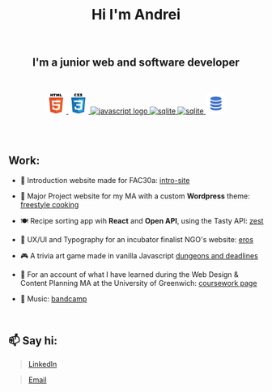 <br>
<h1 align="center">Hi I'm Andrei</h1>
<br>
<h2 align="center">I'm a junior web and software developer</h2>
<br>


<p align="center"> 
  <a href="https://www.w3.org/html/" target="_blank" rel="noreferrer"> 
     <img src="https://raw.githubusercontent.com/devicons/devicon/master/icons/html5/html5-original-wordmark.svg" alt="html5" width="40" height="40"/> 
  </a> 
  <a href="https://www.w3schools.com/css/" target="_blank" rel="noreferrer"> 
    <img src="https://raw.githubusercontent.com/devicons/devicon/master/icons/css3/css3-original-wordmark.svg" alt="css3" width="40" height="40"/>
  </a> 
  <a href="https://developer.mozilla.org/en-US/docs/Web/JavaScript" target="_blank" rel="noreferrer"> 
    <img src="https://upload.wikimedia.org/wikipedia/commons/thumb/6/6a/JavaScript-logo.png/768px-JavaScript-logo.png" alt="javascript logo" width="40" height="40"/> 
  </a> 
  <a href="https://en-gb.wordpress.org/" target="_blank" rel="noreferrer"> 
    <img src="https://encrypted-tbn0.gstatic.com/images?q=tbn:ANd9GcSGOdpfTINN7ozdHWo2UYAvq9akbCqEIwyBa7icxcuhWwDZJ9ZSnPWV7PMpMj67fPONeWY&usqp=CAU" alt="sqlite" width="40" height="40"/> 
  </a> 
  <a href="https://www.php.net/download-logos.php" target="_blank" rel="noreferrer"> 
    <img src="https://upload.wikimedia.org/wikipedia/commons/thumb/2/27/PHP-logo.svg/1067px-PHP-logo.svg.png" alt="sqlite" width="40" height="40"/> 
  </a> 
  <a href="https://dev.mysql.com/doc/" target="_blank" rel="noreferrer"> 
    <img src="https://raw.githubusercontent.com/github/explore/80688e429a7d4ef2fca1e82350fe8e3517d3494d/topics/sql/sql.png" alt="sqlite" width="40" height="40"/> 
  </a> 
</p>

<br>
<br>


## Work:

- 👋 Introduction website made for FAC30a: [intro-site](https://github.com/revforev/revforev.github.io)

- 🍳 Major Project website for my MA with a custom **Wordpress** theme: [freestyle cooking](https://github.com/revforev/freestyle-cooking-theme)

- 🍽️ Recipe sorting app wih **React** and **Open API**, using the Tasty API: [zest](https://github.com/chingu-voyages/v46-tier2-team-16)

- 💌 UX/UI and Typography for an incubator finalist NGO's website: [eros](https://github.com/revforev/Eros-Website)

- 🎮 A trivia art game made in vanilla Javascript [dungeons and deadlines](https://github.com/revforev/dungeons-and-deadlines-fac)

- 📓 For an account of what I have learned during the Web Design & Content Planning MA at the University of Greenwich: [coursework page](https://andrefuel.com/)

- 🎹 Music: [bandcamp](https://revdoesbeats.bandcamp.com/)

<br>

## 📫  Say hi:

> [LinkedIn](https://www.linkedin.com/in/andrei2099/)

> [Email](dutulescu_andrei@yahoo.com)

<br>
<br>
  
